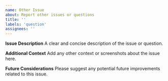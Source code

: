 ```yaml
---
name: Other Issue
about: Report other issues or questions
title: ''
labels: 'question'
assignees: ''
---
```


**Issue Description**
A clear and concise description of the issue or question.

**Additional Context**
Add any other context or screenshots about the issue here.

**Future Considerations**
Please suggest any potential future improvements related to this issue.
